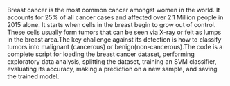 Breast cancer is the most common cancer amongst women in the world. It accounts for 25% of all cancer cases and affected over 2.1 Million people in 2015 alone. It starts when cells in the breast begin to grow out of control. These cells usually form tumors that can be seen via X-ray or felt as lumps in the breast area.The key challenge against its detection is how to classify tumors into malignant (cancerous) or benign(non-cancerous).The code  is a complete script for loading the breast cancer dataset, performing exploratory data analysis, splitting the dataset, training an SVM classifier, evaluating its accuracy, making a prediction on a new sample, and saving the trained model.
